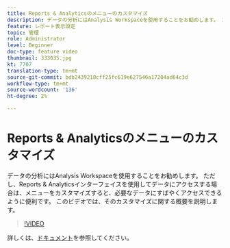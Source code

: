 ```yaml
---
title: Reports & Analyticsのメニューのカスタマイズ
description: データの分析にはAnalysis Workspaceを使用することをお勧めします。 ただし、Reports & Analyticsインターフェイスを使用してデータにアクセスする場合は、メニューをカスタマイズすると、必要なデータにすばやくアクセスできるように便利です。 このビデオでは、そのカスタマイズに関する概要を説明します。
feature: レポート表示設定
topic: 管理
role: Administrator
level: Beginner
doc-type: feature video
thumbnail: 333035.jpg
kt: 7707
translation-type: tm+mt
source-git-commit: bdb2439218cff25fc619e627546a17204ad64c3d
workflow-type: tm+mt
source-wordcount: '136'
ht-degree: 2%

---
```



# Reports &amp; Analyticsのメニューのカスタマイズ

データの分析にはAnalysis Workspaceを使用することをお勧めします。 ただし、Reports &amp; Analyticsインターフェイスを使用してデータにアクセスする場合は、メニューをカスタマイズすると、必要なデータにすばやくアクセスできるように便利です。 このビデオでは、そのカスタマイズに関する概要を説明します。

>[!VIDEO](https://video.tv.adobe.com/v/333035/?quality=12&learn=on)

詳しくは、[ドキュメント](https://experienceleague.adobe.com/docs/analytics/admin/admin-tools/customize-menus.html)を参照してください。
